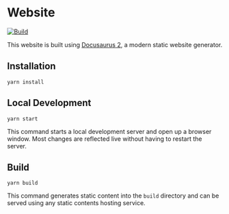# Website

[![Build](https://github.com/canyon-network/canyon-network.github.io/actions/workflows/build.yml/badge.svg)](https://github.com/canyon-network/canyon-network.github.io/actions/workflows/build.yml)

This website is built using [Docusaurus 2](https://v2.docusaurus.io/), a modern static website generator.

## Installation

```console
yarn install
```

## Local Development

```console
yarn start
```

This command starts a local development server and open up a browser window. Most changes are reflected live without having to restart the server.

## Build

```console
yarn build
```

This command generates static content into the `build` directory and can be served using any static contents hosting service.

